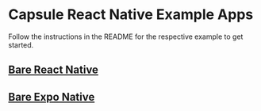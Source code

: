 # Capsule React Native Example Apps

Follow the instructions in the README for the respective example to get started.

## [Bare React Native](./BareReactNative)

## [Bare Expo Native](./BareExpo)
